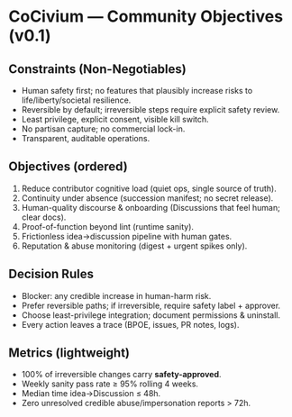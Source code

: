 # CoCivium — Community Objectives (v0.1)

## Constraints (Non-Negotiables)
- Human safety first; no features that plausibly increase risks to life/liberty/societal resilience.
- Reversible by default; irreversible steps require explicit safety review.
- Least privilege, explicit consent, visible kill switch.
- No partisan capture; no commercial lock-in.
- Transparent, auditable operations.

## Objectives (ordered)
1. Reduce contributor cognitive load (quiet ops, single source of truth).
2. Continuity under absence (succession manifest; no secret release).
3. Human-quality discourse & onboarding (Discussions that feel human; clear docs).
4. Proof-of-function beyond lint (runtime sanity).
5. Frictionless idea→discussion pipeline with human gates.
6. Reputation & abuse monitoring (digest + urgent spikes only).

## Decision Rules
- Blocker: any credible increase in human-harm risk.
- Prefer reversible paths; if irreversible, require safety label + approver.
- Choose least-privilege integration; document permissions & uninstall.
- Every action leaves a trace (BPOE, issues, PR notes, logs).

## Metrics (lightweight)
- 100% of irreversible changes carry **safety-approved**.
- Weekly sanity pass rate ≥ 95% rolling 4 weeks.
- Median time idea→Discussion ≤ 48h.
- Zero unresolved credible abuse/impersonation reports > 72h.


